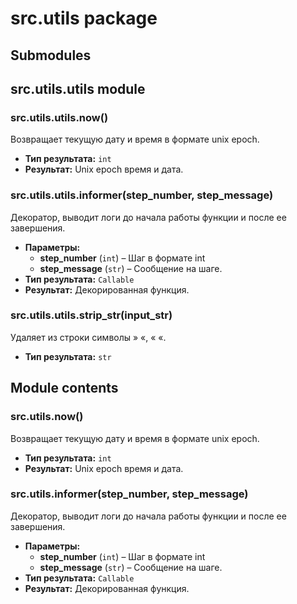 # src.utils package

## Submodules

## src.utils.utils module

### src.utils.utils.now()

Возвращает текущую дату и время в формате unix epoch.

* **Тип результата:**
  `int`
* **Результат:**
  Unix epoch время и дата.

### src.utils.utils.informer(step_number, step_message)

Декоратор, выводит логи до начала работы функции и после ее завершения.

* **Параметры:**
  * **step_number** (`int`) – Шаг в формате int
  * **step_message** (`str`) – Сообщение на шаге.
* **Тип результата:**
  `Callable`
* **Результат:**
  Декорированная функция.

### src.utils.utils.strip_str(input_str)

Удаляет из строки символы »
«, « «.

* **Тип результата:**
  `str`

## Module contents

### src.utils.now()

Возвращает текущую дату и время в формате unix epoch.

* **Тип результата:**
  `int`
* **Результат:**
  Unix epoch время и дата.

### src.utils.informer(step_number, step_message)

Декоратор, выводит логи до начала работы функции и после ее завершения.

* **Параметры:**
  * **step_number** (`int`) – Шаг в формате int
  * **step_message** (`str`) – Сообщение на шаге.
* **Тип результата:**
  `Callable`
* **Результат:**
  Декорированная функция.
